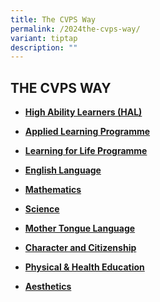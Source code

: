 ```yaml
---
title: The CVPS Way
permalink: /2024the-cvps-way/
variant: tiptap
description: ""
---
```

<h2><strong>THE CVPS WAY</strong></h2>
<p></p>
<ul data-tight="true" class="tight">
<li>
<p><strong><a href="https://www.compassvalepri.moe.edu.sg/high-ability-learners-hal/" rel="noopener noreferrer nofollow" target="_blank">High Ability Learners (HAL)</a></strong>
</p>
</li>
<li>
<p><strong><a href="https://www.compassvalepri.moe.edu.sg/the-cvps-way/our-tlc-experience/alp/" rel="noopener noreferrer nofollow" target="_blank">Applied Learning Programme</a></strong>
</p>
</li>
<li>
<p><strong><a href="https://www.compassvalepri.moe.edu.sg/the-cvps-way/our-tlc-experience/llp/" rel="noopener noreferrer nofollow" target="_blank">Learning for Life Programme</a></strong>
</p>
</li>
<li>
<p><strong><a href="https://www.compassvalepri.moe.edu.sg/the-cvps-way/english-language/" rel="noopener noreferrer nofollow" target="_blank">English Language</a></strong>
</p>
</li>
<li>
<p><strong><a href="https://www.compassvalepri.moe.edu.sg/the-cvps-way/mathematics/" rel="noopener noreferrer nofollow" target="_blank">Mathematics</a></strong>
</p>
</li>
<li>
<p><strong><a href="https://www.compassvalepri.moe.edu.sg/the-cvps-way/department/science/" rel="noopener noreferrer nofollow" target="_blank">Science</a></strong>
</p>
</li>
<li>
<p><strong><a href="https://www.compassvalepri.moe.edu.sg/the-cvps-way/mother-tongue-language/chinese-language/" rel="noopener noreferrer nofollow" target="_blank">Mother Tongue Language</a></strong>
</p>
</li>
<li>
<p><strong><a href="https://www.compassvalepri.moe.edu.sg/the-cvps-way/character-and-citizenship/cceoverview/" rel="noopener noreferrer nofollow" target="_blank">Character and Citizenship</a></strong>
</p>
</li>
<li>
<p><strong><a href="https://www.compassvalepri.moe.edu.sg/the-cvps-way/department/physical-and-health-education/" rel="noopener noreferrer nofollow" target="_blank">Physical &amp; Health Education</a></strong>
</p>
</li>
<li>
<p><strong><a href="https://www.compassvalepri.moe.edu.sg/the-cvps-way/department/aesthetics/" rel="noopener noreferrer nofollow" target="_blank">Aesthetics</a></strong>
</p>
</li>
</ul>
<p></p>
<p></p>